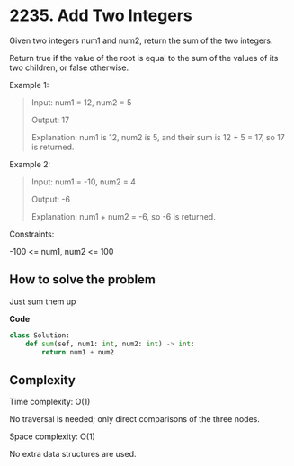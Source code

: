 # 2235. Add Two Integers

Given two integers num1 and num2, return the sum of the two integers.

Return true if the value of the root is equal to the sum of the values of its two children, or false otherwise.

Example 1:
> Input: num1 = 12, num2 = 5
>
> Output: 17
>
> Explanation: num1 is 12, num2 is 5, and their sum is 12 + 5 = 17, so 17 is returned.

Example 2:
> Input: num1 = -10, num2 = 4
>
> Output: -6
>
> Explanation: num1 + num2 = -6, so -6 is returned.
 
Constraints:

-100 <= num1, num2 <= 100

## How to solve the problem

Just sum them up

**Code**

```Python
class Solution:
    def sum(sef, num1: int, num2: int) -> int:
        return num1 + num2
```

## Complexity

Time complexity: O(1)

No traversal is needed; only direct comparisons of the three nodes.

Space complexity: O(1)

No extra data structures are used.